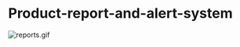 # Product-report-and-alert-system

![reports.gif](https://github.com/bebyakinb/Product-report-and-alert-system/blob/master/reports.gif)
